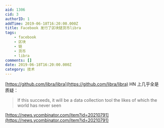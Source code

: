 ```yaml
---
aid: 1306
cid: 3
authorID: 1
addTime: 2019-06-18T16:20:00.000Z
title: Facebook 发行了区块链货币libra
tags:
    - facebook
    - 区块
    - 链
    - 货币
    - libra
comments: []
date: 2019-06-18T16:20:00.000Z
category: 技术
---
```


[https://github.com/libra/libra](https://github.com/libra/libra) HN 上几乎全是质疑：

> If this succeeds, it will be a data collection tool the likes of which the world has never seen

[https://news.ycombinator.com/item?id=20210791](https://news.ycombinator.com/item?id=20210791)
